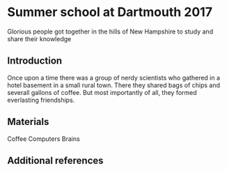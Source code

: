 # Summer school at Dartmouth 2017

Glorious people got together in the hills of New Hampshire to study
and share their knowledge

## Introduction

Once upon a time there was a group of nerdy scientists who gathered in a hotel basement in a small rural town. There they shared bags of chips and severall gallons of coffee. But most importantly of all, they formed everlasting friendships.

## Materials

Coffee
Computers
Brains

## Additional references


